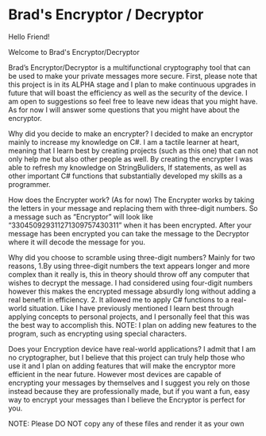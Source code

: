 # Brad's Encryptor / Decryptor

Hello Friend!

Welcome to Brad's Encryptor/Decryptor

  Brad’s Encryptor/Decryptor is a multifunctional cryptography tool that can be used to make your private messages more secure.         First, please note that this project is in its ALPHA stage and I plan to make continuous upgrades in future that will boast the efficiency as well as the security of the device. I am open to suggestions so feel free to leave new ideas that you might have.  As for now I will answer some questions that you might have about the encryptor.

Why did you decide to make an encrypter?
   I decided to make an encryptor mainly to increase my knowledge on C#. I am a tactile learner at heart, meaning that I learn best by creating projects (such as this one) that can not only help me but also other people as well. By creating the encrypter I was able to refresh my knowledge on StringBuliders, If statements, as well as other important C# functions that substantially developed my skills as a programmer.
  	
How does the Encrypter work?
  (As for now) The Encrypter works by taking the letters in your message and replacing them with three-digit numbers. So a message such as “Encryptor” will look like “330450929311271309757430311” when it has been encrypted. After your message has been encrypted you can take the message to the Decryptor where it will decode the message for you. 

Why did you choose to scramble using three-digit numbers?
  Mainly for two reasons, 1.By using three-digit numbers the text appears longer and more complex than it really is, this in theory should throw off any computer that wishes to decrypt the message. I had considered using four-digit numbers however this makes the encrypted message absurdly long without adding a real benefit in efficiency.   2. It allowed me to apply C# functions to a real-world situation. Like I have previously mentioned I learn best through applying concepts to personal projects, and I personally feel that this was the best way to accomplish this. NOTE: I plan on adding new features to the program, such as encrypting using special characters.     

Does your Encryption device have real-world applications?
  I admit that I am no cryptographer, but I believe that this project can truly help those who use it and I plan on adding features that will make the encryptor more efficient in the near future. However most devices are capable of encrypting your messages by themselves and I suggest you rely on those instead because they are professionally made, but if you want a fun, easy way to encrypt your messages than I believe the Encryptor is perfect for you.

NOTE: Please DO NOT copy any of these files and render it as your own




